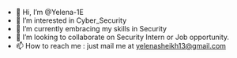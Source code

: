 - 👋 Hi, I’m @Yelena-1E
- 👀 I’m interested in Cyber_Security 
- 🌱 I’m currently embracing my skills in Security 
- 💞️ I’m looking to collaborate on Security Intern or Job opportunity.
- 📫 How to reach me : just mail me at yelenasheikh13@gmail.com

<!---
Yelena-1E/Yelena-1E is a ✨ special ✨ repository because its `README.md` (this file) appears on your GitHub profile.
You can click the Preview link to take a look at your changes.
--->
